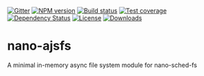 [![Gitter][gitter-image]][gitter-url]
[![NPM version][npm-image]][npm-url]
[![Build status][travis-image]][travis-url]
[![Test coverage][coveralls-image]][coveralls-url]
[![Dependency Status][david-image]][david-url]
[![License][license-image]][license-url]
[![Downloads][downloads-image]][downloads-url]


# nano-ajsfs
A minimal in-memory async file system module for nano-sched-fs


[bithound-image]: https://www.bithound.io/github/Holixus/nano-memfs/badges/score.svg
[bithound-url]: https://www.bithound.io/github/Holixus/nano-memfs

[gitter-image]: https://badges.gitter.im/Holixus/nano-memfs.svg
[gitter-url]: https://gitter.im/Holixus/nano-memfs

[npm-image]: https://badge.fury.io/js/nano-memfs.svg
[npm-url]: https://badge.fury.io/js/nano-memfs

[github-tag]: http://img.shields.io/github/tag/Holixus/nano-memfs.svg
[github-url]: https://github.com/Holixus/nano-memfs/tags

[travis-image]: https://travis-ci.org/Holixus/nano-memfs.svg?branch=master
[travis-url]: https://travis-ci.org/Holixus/nano-memfs

[coveralls-image]: https://coveralls.io/repos/github/Holixus/nano-memfs/badge.svg?branch=master
[coveralls-url]: https://coveralls.io/github/Holixus/nano-memfs?branch=master

[david-image]: https://david-dm.org/Holixus/nano-memfs.svg
[david-url]: https://david-dm.org/Holixus/nano-memfs

[license-image]: https://img.shields.io/badge/license-MIT-blue.svg
[license-url]: LICENSE

[downloads-image]: http://img.shields.io/npm/dt/nano-memfs.svg
[downloads-url]: https://npmjs.org/package/nano-memfs
